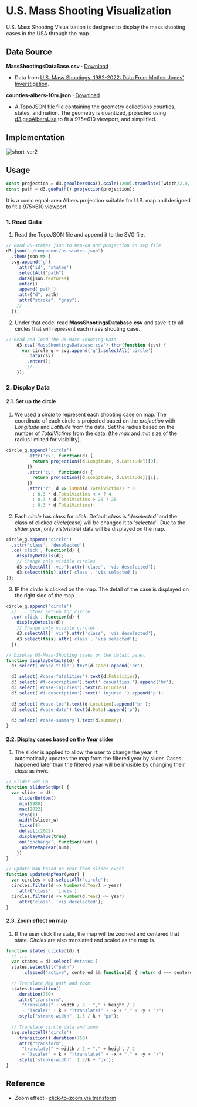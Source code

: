 # U.S. Mass Shooting Visualization

U.S. Mass Shooting Visualization is designed to display the mass shooting cases in the USA through the map.

## Data Source
<b>MassShootingsDataBase.csv</b> ⋅ [Download](https://www.motherjones.com/politics/2012/12/mass-shootings-mother-jones-full-data/)

* Data from [U.S. Mass Shootings, 1982-2022: Data From Mother Jones' Inverstigation](https://www.motherjones.com/politics/2012/12/mass-shootings-mother-jones-full-data/). 

<b>counties-albers-10m.json</b> · [Download](https://cdn.jsdelivr.net/npm/us-atlas@3/counties-albers-10m.json "Source")

* A [TopoJSON file](https://github.com/topojson/topojson-specification/blob/master/README.md#21-topology-objects) file containing the geometry collections counties, states, and nation. The geometry is quantized, projected using [d3.geoAlbersUsa](https://github.com/d3/d3-geo/blob/master/README.md#geoAlbersUsa) to fit a 975×610 viewport, and simplified. 

## Implementation 

![short-ver2](https://user-images.githubusercontent.com/63761734/207584585-438de7ae-b696-4421-b9e8-5b8a7f55536b.gif)


## Usage

```js
const projection = d3.geoAlbersUsa().scale(1200).translate([width/2.0, height/2.0]);
const path = d3.geoPath().projection(projection);
```
It is a conic equal-area Albers projection suitable for U.S. map and designed to fit a 975×610 viewport.

### 1. Read Data
1. Read the TopoJSON file and append it to the SVG file.
```js
// Read US-states json to map-on and projection on svg file
d3.json("./component/us-states.json")
  .then(json => {
  svg.append('g')
    .attr('id', 'states')
    .selectAll("path")
    .data(json.features)
    .enter()
    .append('path')
    .attr("d", path)
    .attr("stroke", "gray");
    //...
  });
```
2. Under that code, read <b>MassShootingsDatabase.csv</b> and save it to all circles that will represent each mass shooting case.
```js
// Read and load the US-Mass-Shooting-Data
    d3.csv('MassShootingsDatabase.csv').then(function (csv) {
      var circle_g = svg.append('g').selectAll('circle')
        .data(csv)
        .enter();
        //...
    });
```
### 2. Display Data
#### 2.1. Set up the circle

1. We used a _circle_ to represent each shooting case on map. The coordinate of each circle is projected based on the _projection_ with _Longitude_ and _Latitude_ from the data. Set the radius based on the number of _TotalVictims_ from the data. 
(the _max_ and _min_ size of the radius limiited for visibility).

```js
circle_g.append('circle')
        .attr('cx', function(d) {
          return projection([d.Longitude, d.Latitude])[0];
        })
        .attr('cy', function(d) {
          return projection([d.Longitude, d.Latitude])[1];
        })
        .attr('r', d => isNaN(d.TotalVictims) ? 0 
          : 0.3 * d.TotalVictims < 4 ? 4 
          : 0.3 * d.TotalVictims > 20 ? 20
          : 0.3 * d.TotalVictims);
```

2. Each _circle_ has _class_ for _click_.
Default _class_ is _'deselected'_ and the class of clicked _circle_(case) will be changed it to _'selected'_. Due to the _slider_year_, only _vis_(visible) data will be displayed on the map.
```js
circle_g.append('circle')
  .attr('class', 'deselected')
  .on('click', function(d) {
    displayDetails(d);
    // Change only visible circles
    d3.selectAll('.vis').attr('class', 'vis deselected');
    d3.select(this).attr('class', 'vis selected');
});
```
3. IF the _circle_ is clicked on the map. The detail of the case is displayed
on the right side of the map .
```js
circle_g.append('circle')
  // ... Other set-up for circle
  .on('click', function(d) {
    displayDetails(d);
    // Change only visible circles
    d3.selectAll('.vis').attr('class', 'vis deselected');
    d3.select(this).attr('class', 'vis selected');
  });

// Display US-Mass-Shooting cases on the detail panel
function displayDetails(d) {
  d3.select('#case-title').text(d.Case).append('br');

  d3.select('#case-fatalities').text(d.Fatalities);
  d3.select('#f-description').text(' casualties.').append('br');
  d3.select('#case-injuries').text(d.Injuries);
  d3.select('#i-description').text(' injured.').append('p');
  
  d3.select('#case-loc').text(d.Location).append('br');
  d3.select('#case-date').text(d.Date).append('p');
  
  d3.select('#case-summary').text(d.summary);
}
```
#### 2.2. Display cases based on the _Year_ slider
1. The slider is applied to allow the user to change the year.
It automatically updates the map from the filtered year by slider. 
Cases happened later than the filtered year will be invisible by changing 
their _class_ as _invis_.
```js
// Slider Set-up 
function sliderSetUp() {
  var slider = d3
    .sliderBottom()
    .min(1980)
    .max(2022)
    .step(1)
    .width(slider_w)
    .ticks(4)
    .default(2022)
    .displayValue(true)
    .on('onchange', function(num) {
      updateMapYear(num);
    })
}

// Update Map based on Year from slider-event
function updateMapYear(year) {
  var circles = d3.selectAll('circle');
  circles.filter(d => Number(d.Year) > year)
    .attr('class', 'invis')
  circles.filter(d => Number(d.Year) <= year)
    .attr('class', 'vis deselected');
}
```
#### 2.3. Zoom effect on map
1. If the user click the state, the map will be zoomed and centered that state. _Circles_ are also translated and scaled as the map is. 
```js
function states_clicked(d) {
  // ... 
  var states = d3.select('#states')
  states.selectAll("path")
      .classed("active", centered && function(d) { return d === centered; });

  // Translate Map path and zoom
  states.transition()
    .duration(750)
    .attr("transform", 
      "translate(" + width / 2 + "," + height / 2 
      + ")scale(" + k + ")translate(" + -x + "," + -y + ")")
    .style("stroke-width", 1.5 / k + "px");
  
  // Translate circle data and zoom
  svg.selectAll('circle')
    .transition().duration(750)
    .attr("transform", 
      "translate(" + width / 2 + "," + height / 2 
      + ")scale(" + k + ")translate(" + -x + "," + -y + ")")
    .style('stroke-width', 1.5/k + 'px');
}
```

## Reference
* Zoom effect ⋅ [click-to-zoom via transform](https://bl.ocks.org/mbostock/2206590)
